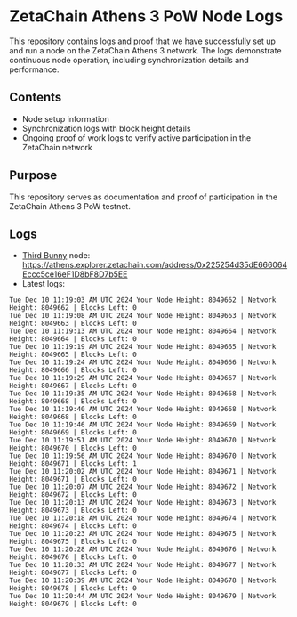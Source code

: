 # ZetaChain Athens 3 PoW Node Logs
This repository contains logs and proof that we have successfully set up and run a node on the ZetaChain Athens 3 network. The logs demonstrate continuous node operation, including synchronization details and performance.

## Contents
- Node setup information
- Synchronization logs with block height details
- Ongoing proof of work logs to verify active participation in the ZetaChain network

## Purpose
This repository serves as documentation and proof of participation in the ZetaChain Athens 3 PoW testnet.

## Logs

- [Third Bunny](https://thirdbunny.xyz/) node: https://athens.explorer.zetachain.com/address/0x225254d35dE666064Eccc5ce16eF1D8bF8D7b5EE
- Latest logs:
```
Tue Dec 10 11:19:03 AM UTC 2024 Your Node Height: 8049662 | Network Height: 8049662 | Blocks Left: 0
Tue Dec 10 11:19:08 AM UTC 2024 Your Node Height: 8049663 | Network Height: 8049663 | Blocks Left: 0
Tue Dec 10 11:19:13 AM UTC 2024 Your Node Height: 8049664 | Network Height: 8049664 | Blocks Left: 0
Tue Dec 10 11:19:19 AM UTC 2024 Your Node Height: 8049665 | Network Height: 8049665 | Blocks Left: 0
Tue Dec 10 11:19:24 AM UTC 2024 Your Node Height: 8049666 | Network Height: 8049666 | Blocks Left: 0
Tue Dec 10 11:19:29 AM UTC 2024 Your Node Height: 8049667 | Network Height: 8049667 | Blocks Left: 0
Tue Dec 10 11:19:35 AM UTC 2024 Your Node Height: 8049668 | Network Height: 8049668 | Blocks Left: 0
Tue Dec 10 11:19:40 AM UTC 2024 Your Node Height: 8049668 | Network Height: 8049668 | Blocks Left: 0
Tue Dec 10 11:19:46 AM UTC 2024 Your Node Height: 8049669 | Network Height: 8049669 | Blocks Left: 0
Tue Dec 10 11:19:51 AM UTC 2024 Your Node Height: 8049670 | Network Height: 8049670 | Blocks Left: 0
Tue Dec 10 11:19:56 AM UTC 2024 Your Node Height: 8049670 | Network Height: 8049671 | Blocks Left: 1
Tue Dec 10 11:20:02 AM UTC 2024 Your Node Height: 8049671 | Network Height: 8049671 | Blocks Left: 0
Tue Dec 10 11:20:07 AM UTC 2024 Your Node Height: 8049672 | Network Height: 8049672 | Blocks Left: 0
Tue Dec 10 11:20:13 AM UTC 2024 Your Node Height: 8049673 | Network Height: 8049673 | Blocks Left: 0
Tue Dec 10 11:20:18 AM UTC 2024 Your Node Height: 8049674 | Network Height: 8049674 | Blocks Left: 0
Tue Dec 10 11:20:23 AM UTC 2024 Your Node Height: 8049675 | Network Height: 8049675 | Blocks Left: 0
Tue Dec 10 11:20:28 AM UTC 2024 Your Node Height: 8049676 | Network Height: 8049676 | Blocks Left: 0
Tue Dec 10 11:20:33 AM UTC 2024 Your Node Height: 8049677 | Network Height: 8049677 | Blocks Left: 0
Tue Dec 10 11:20:39 AM UTC 2024 Your Node Height: 8049678 | Network Height: 8049678 | Blocks Left: 0
Tue Dec 10 11:20:44 AM UTC 2024 Your Node Height: 8049679 | Network Height: 8049679 | Blocks Left: 0
```
